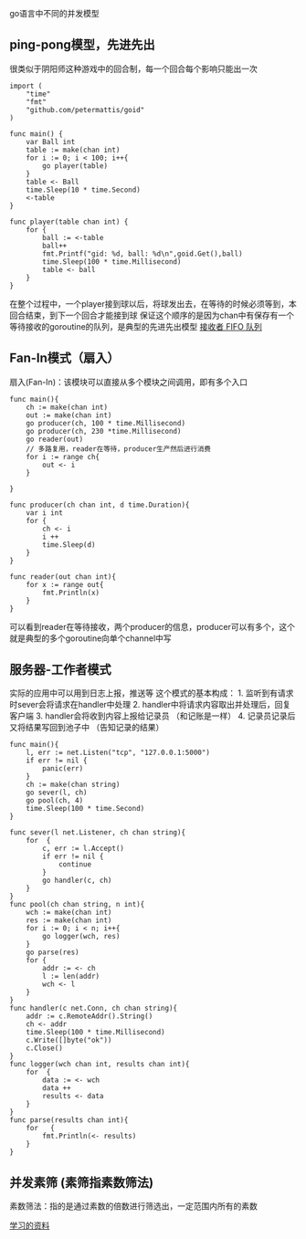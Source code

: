 go语言中不同的并发模型

## ping-pong模型，先进先出
很类似于阴阳师这种游戏中的回合制，每一个回合每个影响只能出一次
```
import (
	"time"
	"fmt"
	"github.com/petermattis/goid"
)

func main() {
	var Ball int
	table := make(chan int)
	for i := 0; i < 100; i++{
		go player(table)
	}
	table <- Ball
	time.Sleep(10 * time.Second)
	<-table
}

func player(table chan int) {
	for {
		ball := <-table
		ball++
		fmt.Printf("gid: %d, ball: %d\n",goid.Get(),ball)
		time.Sleep(100 * time.Millisecond)
		table <- ball
	}
}
```
在整个过程中，一个player接到球以后，将球发出去，在等待的时候必须等到，本回合结束，到下一个回合才能接到球
保证这个顺序的是因为chan中有保存有一个等待接收的goroutine的队列，是典型的先进先出模型
[ 接收者 FIFO 队列](https://github.com/golang/go/blob/master/src/runtime/chan.go#L34)

## Fan-In模式（扇入）
扇入(Fan-In)：该模块可以直接从多个模块之间调用，即有多个入口
```
func main(){
	ch := make(chan int)
	out := make(chan int)
	go producer(ch, 100 * time.Millisecond)
	go producer(ch, 230 *time.Millisecond)
	go reader(out)
	// 多路复用，reader在等待，producer生产然后进行消费
	for i := range ch{
		out <- i
	}

}

func producer(ch chan int, d time.Duration){
	var i int
	for {
		ch <- i
		i ++
		time.Sleep(d)
	}
}

func reader(out chan int){
	for x := range out{
		fmt.Println(x)
	}
}

```
可以看到reader在等待接收，两个producer的信息，producer可以有多个，这个就是典型的多个goroutine向单个channel中写


## 服务器-工作者模式

实际的应用中可以用到日志上报，推送等
这个模式的基本构成：
	1. 监听到有请求时sever会将请求在handler中处理
	2. handler中将请求内容取出并处理后，回复客户端
	3. handler会将收到内容上报给记录员 （和记账是一样）
	4. 记录员记录后又将结果写回到池子中 （告知记录的结果）
```
func main(){
	l, err := net.Listen("tcp", "127.0.0.1:5000")
	if err != nil {
		panic(err)
	}
	ch := make(chan string)
	go sever(l, ch)
	go pool(ch, 4)
	time.Sleep(100 * time.Second)
}

func sever(l net.Listener, ch chan string){
	for  {
		c, err := l.Accept()
		if err != nil {
			continue
		}
		go handler(c, ch)
	}
}
func pool(ch chan string, n int){
	wch := make(chan int)
	res := make(chan int)
	for i := 0; i < n; i++{
		go logger(wch, res)
	}
	go parse(res)
	for {
		addr := <- ch
		l := len(addr)
		wch <- l
	}
}
func handler(c net.Conn, ch chan string){
	addr := c.RemoteAddr().String()
	ch <- addr
	time.Sleep(100 * time.Millisecond)
	c.Write([]byte("ok"))
	c.Close()
}
func logger(wch chan int, results chan int){
	for  {
		data := <- wch
		data ++
		results <- data
	}
}
func parse(results chan int){
	for   {
		fmt.Println(<- results)
	}
}
```

## 并发素筛 (素筛指素数筛法)
素数筛法：指的是通过素数的倍数进行筛选出，一定范围内所有的素数









[学习的资料](https://learnku.com/go/t/39490)
























